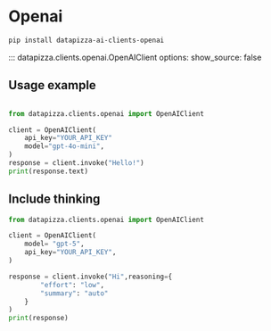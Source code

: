 

# Openai


```sh
pip install datapizza-ai-clients-openai
```
<!-- prettier-ignore -->
::: datapizza.clients.openai.OpenAIClient
    options:
        show_source: false



## Usage example

```python

from datapizza.clients.openai import OpenAIClient

client = OpenAIClient(
    api_key="YOUR_API_KEY"
    model="gpt-4o-mini",
)
response = client.invoke("Hello!")
print(response.text)
```


## Include thinking
```python
from datapizza.clients.openai import OpenAIClient

client = OpenAIClient(
    model= "gpt-5",
    api_key="YOUR_API_KEY",
)

response = client.invoke("Hi",reasoning={
        "effort": "low",
        "summary": "auto"
    }
)
print(response)
```